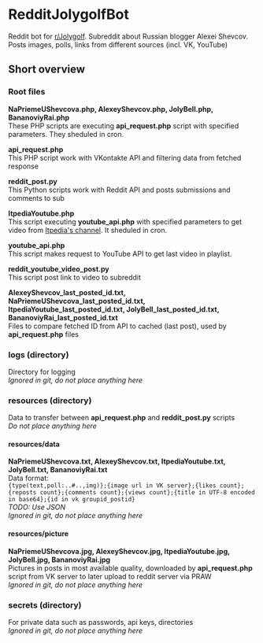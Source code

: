 # RedditJolygolfBot
Reddit bot for [r/Jolygolf](https://www.reddit.com/r/Jolygolf/). Subreddit about Russian blogger Alexei Shevcov. Posts images, polls, links from different sources (incl. VK, YouTube)

## Short overview
### Root files
**NaPriemeUShevcova.php, AlexeyShevcov.php, JolyBell.php, BananoviyRai.php**\
These PHP scripts are executing **api_request.php** script with specified parameters. They sheduled in cron.

**api_request.php**\
This PHP script work with VKontakte API and filtering data from fetched response

**reddit_post.py**\
This Python scripts work with Reddit API and posts submissions and comments to sub

**ItpediaYoutube.php**\
This script executing **youtube_api.php** with specified parameters to get video from [Itpedia's channel](https://www.youtube.com/user/itpediachannel). It sheduled in cron.

**youtube_api.php**\
This script makes request to YouTube API to get last video in playlist.

**reddit_youtube_video_post.py**\
This script post link to video to subreddit

**AlexeyShevcov_last_posted_id.txt, NaPriemeUShevcova_last_posted_id.txt, ItpediaYoutube_last_posted_id.txt, JolyBell_last_posted_id.txt, BananoviyRai_last_posted_id.txt**\
Files to compare fetched ID from API to cached (last post), used by **api_request.php** files

### logs (directory)
Directory for logging\
*Ignored in git, do not place anything here*

### resources (directory)
Data to transfer between **api_request.php** and **reddit_post.py** scripts\
*Do not place anything here*

#### resources/data
**NaPriemeUShevcova.txt, AlexeyShevcov.txt, ItpediaYoutube.txt, JolyBell.txt, BananoviyRai.txt**\
Data format:\
`{type(text,poll:..#..,img)};{image url in VK server};{likes count};{reposts count};{comments count};{views count};{title in UTF-8 encoded in base64};{id in vk groupid_postid}`\
*TODO: Use JSON*\
*Ignored in git, do not place anything here*

#### resources/picture
**NaPriemeUShevcova.jpg, AlexeyShevcov.jpg, ItpediaYoutube.jpg, JolyBell.jpg, BananoviyRai.jpg**\
Pictures in posts in most available quality, downloaded by **api_request.php** script from VK server to later upload to reddit server via PRAW\
*Ignored in git, do not place anything here*

### secrets (directory)
For private data such as passwords, api keys, directories\
*Ignored in git, do not place anything here*
